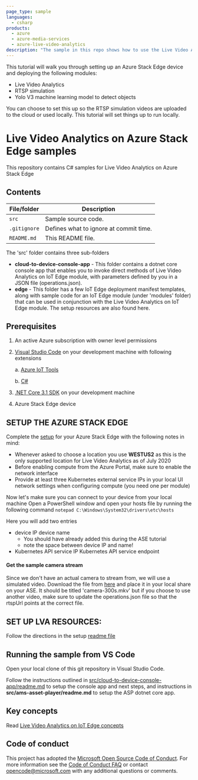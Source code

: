 ```yaml
---
page_type: sample
languages:
  - csharp
products:
  - azure
  - azure-media-services
  - azure-live-video-analytics
description: "The sample in this repo shows how to use the Live Video Analytics on IoT Edge module to analyze live video using AI modules of your choice and record video on the Azure Stack Edge device."  
---
```


This tutorial will walk you through setting up an Azure Stack Edge device and deploying the following modules:
- Live Video Analytics
- RTSP simulation
- Yolo V3 machine learning model to detect objects

You can choose to set this up so the RTSP simulation videos are uploaded to the cloud or used locally. This tutorial will set things up to run locally.

# Live Video Analytics on Azure Stack Edge samples

This repository contains C# samples for Live Video Analytics on Azure Stack Edge

## Contents

| File/folder       | Description                                |
|----------------------|--------------------------------------------|
| `src`                | Sample source code.                        |
| `.gitignore`         | Defines what to ignore at commit time.     |
| `README.md`          | This README file.                          |

The 'src' folder contains three sub-folders

* **cloud-to-device-console-app** - This folder contains a dotnet core console app that enables you to invoke direct methods of Live Video Analytics on IoT Edge module, with parameters defined by you in a JSON file (operations.json).
* **edge** - This folder has a few IoT Edge deployment manifest templates, along with sample code for an IoT Edge module (under 'modules' folder) that can be used in conjunction with the Live Video Analytics on IoT Edge module. The setup resources are also found here.

## Prerequisites

1. An active Azure subscription with owner level permissions
2. [Visual Studio Code](https://code.visualstudio.com/) on your development machine with following extensions

    a. [Azure IoT Tools](https://marketplace.visualstudio.com/items?itemName=vsciot-vscode.azure-iot-tools)

    b. [C#](https://marketplace.visualstudio.com/items?itemName=ms-dotnettools.csharp)

3. [.NET Core 3.1 SDK](https://dotnet.microsoft.com/download/dotnet-core/3.1) on your development machine
4. Azure Stack Edge device

## SETUP THE AZURE STACK EDGE ##
Complete the [setup](https://docs.microsoft.com/en-us/azure/databox-online/azure-stack-edge-deploy-prep) for your Azure Stack Edge with the following notes in mind:
* Whenever asked to choose a location you use __WESTUS2__ as this is the only supported location for Live Video Analytics as of July 2020
* Before enabling compute from the Azure Portal, make sure to enable the network interface
* Provide at least three Kubernetes external service IPs in your local UI network settings when configuring compute (you need one per module) 
	
Now let's make sure you can connect to your device from your local machine
Open a PowerShell window and open your hosts file by running the following command
``` notepad C:\Windows\System32\drivers\etc\hosts ```

Here you will add two entries
* device IP device name
	* You should have already added this during the ASE tutorial
	* note the space between device IP and name!
* Kubernetes API service IP Kubernetes API service endpoint

#### Get the sample camera stream
Since we don't have an actual camera to stream from, we will use a simulated video. Download the file from [here](https://lvamedia.blob.core.windows.net/public/camera-300s.mkv) and place it in your local share on your ASE. It should be titled 'camera-300s.mkv' but if you choose to use another video, make sure to update the operations.json file so that the rtspUrl points at the correct file. 

## SET UP LVA RESOURCES: ##

Follow the directions in the setup [readme file](https://github.com/julialieberman/azure-intelligent-edge-patterns/blob/t-jull-lvasample/Research/lva-ase-sample/src/edge/setup/readme.md)

## Running the sample from VS Code
Open your local clone of this git repository in Visual Studio Code.

Follow the instructions outlined in [src/cloud-to-device-console-app/readme.md](https://github.com/julialieberman/azure-intelligent-edge-patterns/tree/t-jull-lvasample/Research/lva-ase-sample/src/cloud-to-device-console-app/readme.md) to setup the console app and next steps, and instructions in **src/ams-asset-player/readme.md** to setup the ASP dotnet core app.

## Key concepts

Read [Live Video Analytics on IoT Edge concepts](https://docs.microsoft.com/en-us/azure/media-services/live-video-analytics-edge/overview)

## Code of conduct

This project has adopted the [Microsoft Open Source Code of Conduct](https://opensource.microsoft.com/codeofconduct/). For more information see the [Code of Conduct FAQ](https://opensource.microsoft.com/codeofconduct/faq/) or
contact [opencode@microsoft.com](mailto:opencode@microsoft.com) with any additional questions or comments.
